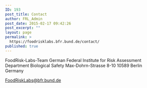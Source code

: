 ```yaml
---
ID: 193
post_title: Contact
author: FRL_Admin
post_date: 2015-02-17 09:42:26
post_excerpt: ""
layout: page
permalink: >
  https://foodrisklabs.bfr.bund.de/contact/
published: true
---
```

FoodRisk-Labs-Team
German Federal Institute for Risk Assessment
Department Biological Safety
Max-Dohrn-Strasse 8-10
10589 Berlin
Germany

<a href="http://FoodRiskLabs@bfr.bund.de">FoodRiskLabs@bfr.bund.de</a>
